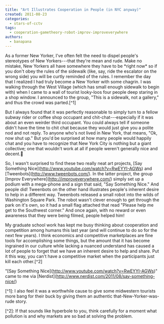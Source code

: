 ```yaml
---
title: "Art Illustrates Cooperation in People (in NYC anyway)"
created: 2011-08-23
categories: 
  - stars-of-cctv
tags: 
  - cooperation-gametheory-robot-improv-improveverywhere
authors: 
  - banapana
---
```


As a former New Yorker, I've often felt the need to dispel people's stereotypes of New Yorkers---that they're mean and rude. Make no mistake, New Yorkers all have somewhere they have to be \*right now\* so if you don't obey the rules of the sidewalk (like, say, ride the escalator on the wrong side) you will be curtly reminded of the rules. I remember the day that I realized I had truly become a New Yorker with some chagrin. I was walking through the West Village (which has small enough sidewalk to begin with) when I came to a wall of tourist looky-loos four people deep staring in a shop window. I announced to the group, "This is a sidewalk, not a gallery," and thus the crowd was parted.\[^1\]

But I always found that it was perfectly reasonable to simply turn to a fellow subway rider or coffee shop occupant and chit-chat---especially if it was about an even weirder third occupant. You could always tell if someone didn't have the time to chit chat because they would just give you a polite nod and not reply. To anyone who's not lived in New York, that means, "Ok, now shut up." But you'd be surprised at how many people would happily chat and you have to recognize that New York City is nothing but a giant collective; one that wouldn't work at all if people weren't generally nice and decent.

So, I wasn't surprised to find these two really neat art projects, \[Say Something Nice\](http://www.youtube.com/watch?v=RwEYYI-AGWs) and \[Tweenbots\](http://www.tweenbots.com/). In the latter project, the group \[Improv Everywhere\](http://improveverywhere.com/) simply set up a podium with a mega-phone and a sign that said, "Say Something Nice." And people did! Tweenbots on the other hand illustrates people's inherent desire to help in a different way. Tweenbots released a small robot into the wilds of Washington Square Park. The robot wasn't clever enough to get through the park on it's own, so it had a small flag attached that read "Please help me get to the Southwest corner." And once again, with no reward or even awareness that they were being filmed, people helped him!

My graduate school work has kept me busy thinking about cooperation and competition among humans this last year (and will continue to do so for the next few years). I think economics and competitive marketplaces are fine tools for accomplishing some things, but the amount that it has become ingrained in our culture while lacking a nuanced understand has caused a lot of people to forget that we have an inherent desire to help and share. Put it this way, you can't have a competitive market when the participants just kill each other.\[^2\]

"\[Say Something Nice\](http://www.youtube.com/watch?v=RwEYYI-AGWs)" came to me via \[Nerdist\](http://www.nerdist.com/2011/08/say-something-nice/)

\[^1\]: I also feel it was a worthwhile cause to give some midwestern tourists more bang for their buck by giving them an authentic that-New-Yorker-was-rude story.

\[^2\]: If that sounds like hyperbole to you, think carefully for a moment what pollution is and why markets are so bad at solving the problem.

